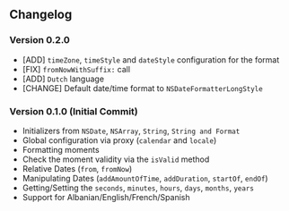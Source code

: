 ## Changelog

### Version 0.2.0

- [ADD] `timeZone`, `timeStyle` and `dateStyle` configuration for the format
- [FIX] `fromNowWithSuffix:` call
- [ADD] `Dutch` language
- [CHANGE] Default date/time format to `NSDateFormatterLongStyle`

### Version 0.1.0 (Initial Commit)

- Initializers from `NSDate`, `NSArray`, `String`, `String and Format`
- Global configuration via proxy (`calendar` and `locale`)
- Formatting moments
- Check the moment validity via the `isValid` method
- Relative Dates (`from`, `fromNow`)
- Manipulating Dates (`addAmountOfTime`, `addDuration`, `startOf`, `endOf`)
- Getting/Setting the `seconds`, `minutes`, `hours`, `days`, `months`, `years`
- Support for Albanian/English/French/Spanish

